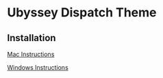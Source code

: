 # Ubyssey Dispatch Theme

## Installation

[Mac Instructions](SETUP-MAC.md)

[Windows Instructions](SETUP-WINDOWS.md)
